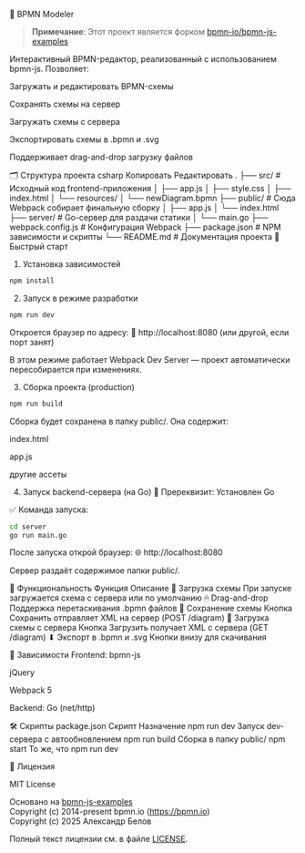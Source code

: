 📘 BPMN Modeler

> **Примечание**: Этот проект является форком [bpmn-io/bpmn-js-examples](https://github.com/bpmn-io/bpmn-js-examples)

Интерактивный BPMN-редактор, реализованный с использованием bpmn-js. Позволяет:

Загружать и редактировать BPMN-схемы

Сохранять схемы на сервер

Загружать схемы с сервера

Экспортировать схемы в .bpmn и .svg

Поддерживает drag-and-drop загрузку файлов

🗂 Структура проекта
csharp
Копировать
Редактировать
.
├── src/                # Исходный код frontend-приложения
│   ├── app.js
│   ├── style.css
│   ├── index.html
│   └── resources/
│       └── newDiagram.bpmn
├── public/             # Сюда Webpack собирает финальную сборку
│   ├── app.js
│   └── index.html
├── server/             # Go-сервер для раздачи статики
│   └── main.go
├── webpack.config.js   # Конфигурация Webpack
├── package.json        # NPM зависимости и скрипты
└── README.md           # Документация проекта
🚀 Быстрый старт
1. Установка зависимостей
```bash
npm install
```
2. Запуск в режиме разработки
```bash
npm run dev
```
Откроется браузер по адресу:
📂 http://localhost:8080 (или другой, если порт занят)

В этом режиме работает Webpack Dev Server — проект автоматически пересобирается при изменениях.

3. Сборка проекта (production)
```bash
npm run build
```
Сборка будет сохранена в папку public/. Она содержит:

index.html

app.js

другие ассеты

4. Запуск backend-сервера (на Go)
📍 Пререквизит:
Установлен Go

✅ Команда запуска:
```bash
cd server
go run main.go
```
После запуска открой браузер:
🌐 http://localhost:8080

Сервер раздаёт содержимое папки public/.

🔘 Функциональность
Функция	Описание
📂 Загрузка схемы	При запуске загружается схема с сервера или по умолчанию
🖱 Drag-and-drop	Поддержка перетаскивания .bpmn файлов
💾 Сохранение схемы	Кнопка Сохранить отправляет XML на сервер (POST /diagram)
🔁 Загрузка схемы с сервера	Кнопка Загрузить получает XML с сервера (GET /diagram)
⬇ Экспорт в .bpmn и .svg	Кнопки внизу для скачивания

🧩 Зависимости
Frontend:
bpmn-js

jQuery

Webpack 5

Backend:
Go (net/http)

🛠 Скрипты package.json
Скрипт	Назначение
npm run dev	Запуск dev-сервера с автообновлением
npm run build	Сборка в папку public/
npm start	То же, что npm run dev

📄 Лицензия

MIT License

Основано на [bpmn-js-examples](https://github.com/bpmn-io/bpmn-js-examples)  
Copyright (c) 2014-present bpmn.io (https://bpmn.io)  
Copyright (c) 2025 Александр Белов

Полный текст лицензии см. в файле [LICENSE](LICENSE).
